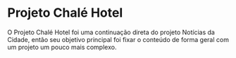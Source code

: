 # Projeto Chalé Hotel

O Projeto Chalé Hotel foi uma continuação direta do projeto Notícias da Cidade, então seu objetivo principal foi fixar o conteúdo de forma geral com um projeto um pouco mais complexo.